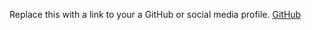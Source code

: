 Replace this with a link to your a GitHub or social media profile.
[GitHub](https://github.com/Meghaanil/intro-html)

